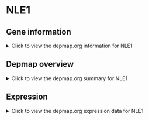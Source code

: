 <h1>NLE1</h1>

<h2>Gene information</h2>
<details>
  <summary>Click to view the depmap.org information for NLE1</summary>
  <p><a href="https://depmap.org/portal/gene/NLE1?tab=about" target="_BLANK">Open page in a new tab...</a></p>
  <iframe src="https://depmap.org/portal/gene/NLE1?tab=about" style="border:none;width:100%;height:800px"></iframe>
</details>

<h2>Depmap overview</h2>
<details>
  <summary>Click to view the depmap.org summary for NLE1</summary>
  <p><a href="https://depmap.org/portal/gene/NLE1?tab=overview" target="_BLANK">Open page in a new tab...</a></p>
  <iframe src="https://depmap.org/portal/gene/NLE1?tab=overview" style="border:none;width:100%;height:800px"></iframe>
</details>

<h2>Expression</h2>
<details>
  <summary>Click to view the depmap.org expression data for NLE1</summary>
  <p><a href="https://depmap.org/portal/gene/NLE1?tab=characterization" target="_BLANK">Open page in a new tab...</a></p>
  <iframe src="https://depmap.org/portal/gene/NLE1?tab=characterization" style="border:none;width:100%;height:800px"></iframe>
</details>


<!--
<h2>Reactome Pathway diagram</h2>
<details>
  <summary>Click to view the Reactome pathway for NLE1</summary>
  <p><a href="PURL" target="_BLANK">Open page in a new tab...</a></p>
  PNAME
</details>
-->



